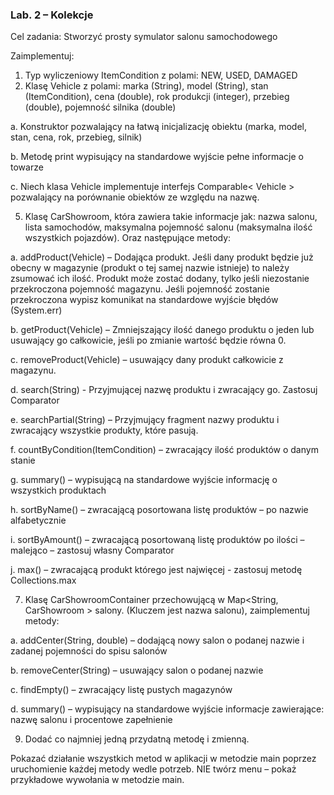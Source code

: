 <h3>Lab. 2 – Kolekcje</h3>

Cel zadania: Stworzyć prosty symulator salonu samochodowego

Zaimplementuj:

1. Typ wyliczeniowy ItemCondition z polami: NEW, USED, DAMAGED
2. Klasę Vehicle z polami: marka (String), model (String), stan (ItemCondition), cena (double), rok produkcji
(integer), przebieg (double), pojemność silnika (double)

a. Konstruktor pozwalający na łatwą inicjalizację obiektu (marka, model, stan, cena, rok, przebieg,
silnik)

b. Metodę print wypisujący na standardowe wyjście pełne informacje o towarze

c. Niech klasa Vehicle implementuje interfejs Comparable< Vehicle > pozwalający na porównanie
obiektów ze względu na nazwę.

5. Klasę CarShowroom, która zawiera takie informacje jak: nazwa salonu, lista samochodów, maksymalna
pojemność salonu (maksymalna ilość wszystkich pojazdów). Oraz następujące metody:

a. addProduct(Vehicle) – Dodająca produkt. Jeśli dany produkt będzie już obecny w magazynie
(produkt o tej samej nazwie istnieje) to należy zsumować ich ilość. Produkt może zostać dodany,
tylko jeśli niezostanie przekroczona pojemność magazynu. Jeśli pojemność zostanie przekroczona
wypisz komunikat na standardowe wyjście błędów (System.err)

b. getProduct(Vehicle) – Zmniejszający ilość danego produktu o jeden lub usuwający go całkowicie,
jeśli po zmianie wartość będzie równa 0.

c. removeProduct(Vehicle) – usuwający dany produkt całkowicie z magazynu.

d. search(String) - Przyjmującej nazwę produktu i zwracający go. Zastosuj Comparator

e. searchPartial(String) – Przyjmujący fragment nazwy produktu i zwracający wszystkie produkty,
które pasują.

f. countByCondition(ItemCondition) – zwracający ilość produktów o danym stanie

g. summary() – wypisującą na standardowe wyjście informację o wszystkich produktach

h. sortByName() – zwracającą posortowana listę produktów – po nazwie alfabetycznie

i. sortByAmount() – zwracającą posortowaną listę produktów po ilości – malejąco – zastosuj własny
Comparator

j. max() – zwracającą produkt którego jest najwięcej - zastosuj metodę Collections.max

7. Klasę CarShowroomContainer przechowującą w Map<String, CarShowroom > salony. (Kluczem jest nazwa
salonu), zaimplementuj metody:

a. addCenter(String, double) – dodającą nowy salon o podanej nazwie i zadanej pojemności do spisu
salonów

b. removeCenter(String) – usuwający salon o podanej nazwie

c. findEmpty() – zwracający listę pustych magazynów

d. summary() – wypisujący na standardowe wyjście informacje zawierające: nazwę salonu i
procentowe zapełnienie

9. Dodać co najmniej jedną przydatną metodę i zmienną.

Pokazać działanie wszystkich metod w aplikacji w metodzie main poprzez uruchomienie każdej
metody wedle potrzeb. NIE twórz menu – pokaż przykładowe wywołania w metodzie main.
